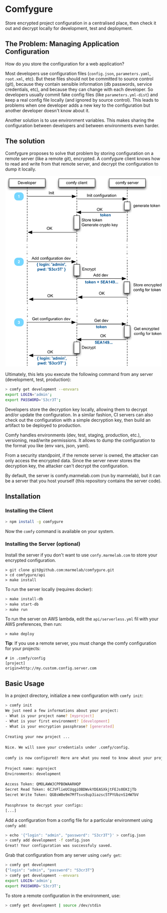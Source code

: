 # Comfygure

Store encrypted project configuration in a centralised place, then check it out and decrypt locally for development, test and deployment.

## The Problem: Managing Application Configuration

How do you store the configuration for a web application? 

Most developers use configuration files (`config.json`, `parameters.yaml`, `root.xml`, etc). But these files should not be committed to source control (git), because they contain sensible information (db passwords, service credentials, etc), and because they can change with each developer. So developers usually commit fake config files (like `parameters.yml-dist`) and keep a real config file locally (and ignored by source control). This leads to problems when one developer adds a new key to the configuration but another developer doesn't know about it.

Another solution is to use environment variables. This makes sharing the configuration between developers and between environments even harder.

## The solution

Comfygure proposes to solve that problem by storing configuration on a remote server (like a remote git), encrypted. A comfygure client knows how to read and write from that remote server, and decrypt the configuration to dump it locally.

![comfygure workflow](./comfy.png)

Ultimately, this lets you execute the following command from any server (development, test, production):

```sh
> comfy get development --envvars
export LOGIN='admin';
export PASSWORD='S3cr3T';
```

Developers store the decryption key locally, allowing them to decrypt and/or update the configuration. In a similar fashion, CI servers can also check out the configuration with a simple decryption key, then build an artifact to be deployed to production.

Comfy handles environments (dev, test, staging, production, etc.), versioning, read/write permissions. It allows to dump the configuration to the format you like (env vars, json, yaml).

From a security standpoint, if the remote server is owned, the attacker can only access the encrypted data. Since the server never stores the decryption key, the attacker can't decrypt the configuration.

By default, the server is comfy.marmelab.com (run by marmelab), but it can be a server that you host yourself (this repository contains the server code).

## Installation

### Installing the Client

```sh
> npm install -g comfygure
```

Now the `comfy` command is available on your system.

### Installing the Server (optional)

Install the server if you don't want to use `confy.marmelab.com` to store your encrypted configuration.

```
> git clone git@github.com:marmelab/comfygure.git
> cd comfygure/api
> make install
```

To run the server locally (requires docker):

```sh
> make install-db
> make start-db
> make run
```

To run the server on AWS lambda, edit the `api/serverless.yml` fil with your AWS preferences, then run:

```
> make deploy
```

**Tip**: If you use a remote server, you must change the comfy configuration for your projects:

```config
# in .comfy/config
[project]
origin=http://my.custom.config.server.com  
``` 

## Basic Usage

In a project directory, initialize a new configuration with `comfy init`:

```sh
> comfy init
We just need a few informations about your project:
- What is your project name? [myproject]
- What is your first environment? [development]
- What is your encryption passphrase? [generated]

Creating your new project ...

Nice. We will save your credentials under .comfy/config.

comfy is now configured! Here are what you need to know about your project:

Project name: myproject
Environments: development

Access Token: QMOLAWWJCPPBOWAARHQP
Secret Read Token: 6CJVFlieUCUqgiOBDWvkYDEASXkjtFEJs0EKIjTb
Secret Write Token: QGBsW8e9m7MfTsvs8up3iazsc5TPYUbznS1HW7bV

Passphrase to decrypt your configs:
[...]
```

Add a configuration from a config file for a particular environment using `comfy add`:

```sh
> echo '{"login": "admin", "password": "S3cr3T"}' > config.json
> comfy add development -f config.json
Great! Your configuration was successfuly saved.
```

Grab that configuration from any server using `comfy get`:

```sh
> comfy get development
{"login": "admin", "password": "S3cr3T"}
> comfy get development --envvars
export LOGIN='admin';
export PASSWORD='S3cr3T';
```

To store a remote configuration in the environment, use:

```sh
> comfy get development | source /dev/stdin
```
